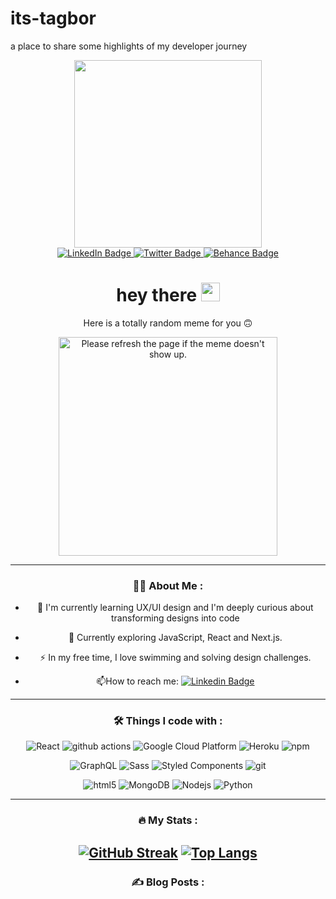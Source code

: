 # its-tagbor
a place to share some highlights of my developer journey
<div id="header" align="center">
  <img src="https://media.giphy.com/media/PgLLtnqHts1woXeKpy/giphy.gif" width="300"/>
  <div id="badges">
   <a href="https://www.linkedin.com/in/tagbor-simon-gabriel">
    <img src="https://img.shields.io/badge/LinkedIn-blue?style=for-the-badge&logo=linkedin&logoColor=white" alt="LinkedIn Badge"/>
   </a>
   <a href="https://twitter.com/clawd_johan">
    <img src="https://img.shields.io/badge/Twitter-blue?style=for-the-badge&logo=twitter&logoColor=white" alt="Twitter Badge"/>
   </a>
   <a href=https://www.behance.net/simontagbor>
    <img src="https://img.shields.io/badge/Behance-blue?style=for-the-badge&logo=behance&logoColor=white" alt="Behance Badge"/>
   </a>
  </div>
  <img src="https://komarev.com/ghpvc/?username=Simontagbor&style=flat-square&color=blue" alt=""/>
   <h1>
  hey there
  <img src="https://media.giphy.com/media/hvRJCLFzcasrR4ia7z/giphy.gif" width="30px"/>
</h1>
<div align="Center">

Here is a totally random meme for you 🙃


<div>
  <img src='https://random-memer.herokuapp.com/' title="Meme" alt="Please refresh the page if the meme doesn't show up." width="350"/>
</div>

---

### 👨‍💻 About Me :

- :telescope: I'm currently learning  UX/UI design and I'm deeply curious about transforming designs into code

- :seedling: Currently exploring JavaScript, React and Next.js.

- :zap: In my free time, I love swimming and solving design challenges.

- :mailbox:How to reach me: [![Linkedin Badge](https://img.shields.io/badge/-SimonTagbor-blue?style=flat&logo=Linkedin&logoColor=white)](https://www.linkedin.com/in/tagbor-simon-gabriel)
---

### :hammer_and_wrench: Things I code with :
<p align="center">
  <img alt="React" src="https://img.shields.io/badge/-React-45b8d8?style=flat-square&logo=react&logoColor=white" />
  <img alt="github actions" src="https://img.shields.io/badge/-Github_Actions-2088FF?style=flat-square&logo=github-actions&logoColor=white" />
  <img alt="Google Cloud Platform" src="https://img.shields.io/badge/-Google_Cloud_Platform-1a73e8?style=flat-square&logo=google-cloud&logoColor=white" />
  <img alt="Heroku" src="https://img.shields.io/badge/-Heroku-430098?style=flat-square&logo=heroku&logoColor=white" />
  <img alt="npm" src="https://img.shields.io/badge/-NPM-CB3837?style=flat-square&logo=npm&logoColor=white" />
</p>
<p align="center">
  <img alt="GraphQL" src="https://img.shields.io/badge/-GraphQL-E10098?style=flat-square&logo=graphql&logoColor=white" />
  <img alt="Sass" src="https://img.shields.io/badge/-Sass-CC6699?style=flat-square&logo=sass&logoColor=white" />
  <img alt="Styled Components" src="https://img.shields.io/badge/-Styled_Components-db7092?style=flat-square&logo=styled-components&logoColor=white" />
  <img alt="git" src="https://img.shields.io/badge/-Git-F05032?style=flat-square&logo=git&logoColor=white" />
</p>
<p align="center">
  <img alt="html5" src="https://img.shields.io/badge/-HTML5-E34F26?style=flat-square&logo=html5&logoColor=white" />
  <img alt="MongoDB" src="https://img.shields.io/badge/-MongoDB-13aa52?style=flat-square&logo=mongodb&logoColor=white" />
  <img alt="Nodejs" src="https://img.shields.io/badge/-Nodejs-43853d?style=flat-square&logo=Node.js&logoColor=white" />
  <img alt="Python" src="https://img.shields.io/badge/-Python-blue?style=flat-square&logo=Python&logoColor=white" />
</p>

---

### :fire: My Stats :

[![GitHub Streak](http://github-readme-streak-stats.herokuapp.com?user=Simontagbor&theme=dark&background=000000)](https://git.io/streak-stats)
[![Top Langs](https://github-readme-stats.vercel.app/api/top-langs/?username=Simontagbor&layout=compact&theme=vision-friendly-dark)](https://github.com/anuraghazra/github-readme-stats)
---

### :writing_hand: Blog Posts :
<!-- BLOG-POST-LIST:START -->
<!-- BLOG-POST-LIST:END -->
